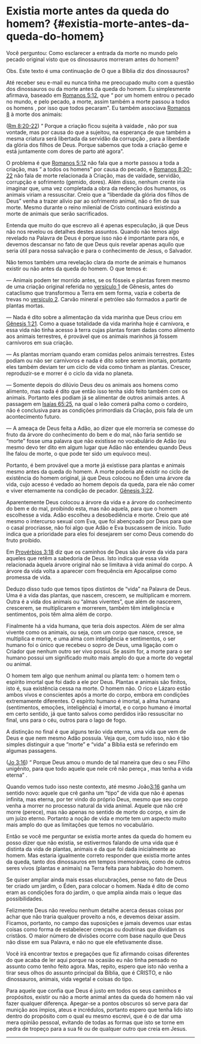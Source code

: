 # Existia morte antes da queda do homem? {#existia-morte-antes-da-queda-do-homem}

Você perguntou: Como esclarecer a entrada da morte no mundo pelo pecado original visto que os dinossauros morreram antes do homem?

Obs. Este texto é uma continuação de O que a Bíblia diz dos dinossauros?

Até receber seu e-mail eu nunca tinha me preocupado muito com a questão dos dinossauros ou da morte antes da queda do homem. Eu simplesmente afirmava, baseado em [Romanos 5:12](http://bibliaonline.com.br/acf/rm/5/12), que “ por um homem entrou o pecado no mundo, e pelo pecado, a morte, assim também a morte passou a todos os homens , por isso que todos pecaram&quot;. Eu também associava [Romanos 8](http://bibliaonline.com.br/acf/rm/8) à morte dos animais:

([Rm 8:20-22](http://bibliaonline.com.br/acf/rm/8/20-22)) “ Porque a criação ficou sujeita à vaidade , não por sua vontade, mas por causa do que a sujeitou, na esperança de que também a mesma criatura será libertada da servidão da corrupção , para a liberdade da glória dos filhos de Deus. Porque sabemos que toda a criação geme e está juntamente com dores de parto até agora”.

O problema é que [Romanos 5:12](http://bibliaonline.com.br/acf/rm/5/12) não fala que a morte passou a toda a criação, mas “ a todos os homens” por causa do pecado, e [Romanos 8:20-22](http://bibliaonline.com.br/acf/rm/8/20-22) não fala de morte relacionada à Criação, mas de vaidade, servidão, corrupção e sofrimento (gemido, dores). Além disso, nenhum crente iria imaginar que, uma vez completada a obra da redenção dos humanos, os animais viriam a ressuscitar. Creio que a “liberdade da glória dos filhos de Deus” venha a trazer alívio par ao sofrimento animal, não o fim de sua morte. Mesmo durante o reino milenial de Cristo continuará existindo a morte de animais que serão sacrificados.

Entenda que muito do que escrevo ali é apenas especulação, já que Deus não nos revelou os detalhes destes assuntos. Quando não temos algo revelado na Palavra de Deus é porque isso não é importante para nós, e devemos descansar no fato de que Deus quis revelar apenas aquilo que seria útil para nossa salvação e para o conhecimento de Jesus, o Salvador.

Não temos também uma revelação clara da morte de animais e humanos existir ou não antes da queda do homem. O que temos é:

— Animais podem ter morrido antes, se os fósseis e plantas forem mesmo de uma criação original referida no [versículo 1](http://bibliaonline.com.br/acf/gn/1/1) de Gênesis, antes do cataclismo que transformou a Terra em sem forma, vazia e coberta de trevas no [versículo 2](http://bibliaonline.com.br/acf/gn/1/2). Carvão mineral e petróleo são formados a partir de plantas mortas.

— Nada é dito sobre a alimentação da vida marinha que Deus criou em [Gênesis 1:21](http://bibliaonline.com.br/acf/gn/1/21). Como a quase totalidade da vida marinha hoje é carnívora, e essa vida não tinha acesso à terra cujas plantas foram dadas como alimento aos animais terrestres, é provável que os animais marinhos já fossem carnívoros em sua criação.

— As plantas morriam quando eram comidas pelos animais terrestres. Estes podiam ou não ser carnívoros e nada é dito sobre serem imortais, portanto eles também deviam ter um ciclo de vida como tinham as plantas. Crescer, reproduzir-se e morrer é o ciclo da vida no planeta.

— Somente depois do dilúvio Deus deu os animais aos homens como alimento, mas nada é dito que então isso tenha sido feito também com os animais. Portanto eles podiam já se alimentar de outros animais antes. A passagem em [Isaías 65:25](http://bibliaonline.com.br/acf/is/65/25), na qual o leão comerá palha como o cordeiro, não é conclusiva para as condições primordiais da Criação, pois fala de um acontecimento futuro.

— A ameaça de Deus feita a Adão, ao dizer que ele morreria se comesse do fruto da árvore do conhecimento do bem e do mal, não faria sentido se “morte” fosse uma palavra que não existisse no vocabulário de Adão (eu mesmo devo ter dito em algum lugar que Adão não entendeu quando Deus lhe falou de morte, o que pode ter sido um equívoco meu).

Portanto, é bem provável que a morte já existisse para plantas e animais mesmo antes da queda do homem. A morte poderia até existir no ciclo de existência do homem original, já que Deus colocou no Éden uma árvore da vida, cujo acesso é vedado ao homem depois da queda, para ele não comer e viver eternamente na condição de pecador. [Gênesis 3:22](http://bibliaonline.com.br/acf/gn/3/22).

Aparentemente Deus colocou a árvore da vida e a árvore do conhecimento do bem e do mal, proibindo esta, mas não aquela, para que o homem escolhesse a vida. Adão escolheu a desobediência e morte. Creio que até mesmo o intercurso sexual com Eva, que foi abençoado por Deus para que o casal procriasse, não foi algo que Adão e Eva buscassem de início. Tudo indica que a prioridade para eles foi desejarem ser como Deus comendo do fruto proibido.

Em [Provérbios 3:18](http://bibliaonline.com.br/acf/pv/3/18) diz que os caminhos de Deus são árvore da vida para aqueles que retêm a sabedoria de Deus. Isto indica que essa vida relacionada àquela árvore original não se limitava à vida animal do corpo. A árvore da vida volta a aparecer com frequência em Apocalipse como promessa de vida.

Deduzo disso tudo que temos tipos distintos de “vida” na Palavra de Deus. Uma é a vida das plantas, que nascem, crescem, se multiplicam e morrem. Outra é a vida dos animais ou “almas viventes”, que além de nascerem, crescerem, se multiplicarem e morrerem, também têm inteligência e sentimentos, pois têm alma além de corpo.

Finalmente há a vida humana, que teria dois aspectos. Além de ser alma vivente como os animais, ou seja, com um corpo que nasce, cresce, se multiplica e morre, e uma alma com inteligência e sentimentos, o ser humano foi o único que recebeu o sopro de Deus, uma ligação com o Criador que nenhum outro ser vivo possui. Se assim for, a morte para o ser humano possui um significado muito mais amplo do que a morte do vegetal ou animal.

O homem tem algo que nenhum animal ou planta tem: o homem tem o espírito imortal que foi dado a ele por Deus. Plantas e animais são finitos, isto é, sua existência cessa na morte. O homem não. O rico e Lázaro estão ambos vivos e conscientes após a morte do corpo, embora em condições extremamente diferentes. O espírito humano é imortal, a alma humana (sentimentos, emoções, inteligência) é imortal, e o corpo humano é imortal em certo sentido, já que tanto salvos como perdidos irão ressuscitar no final, uns para o céu, outros para o lago de fogo.

A distinção no final é que alguns terão vida eterna, uma vida que vem de Deus e que nem mesmo Adão possuía. Veja que, com tudo isso, não é tão simples distinguir a que “morte” e “vida” a Bíblia está se referindo em algumas passagens.

([Jo 3:16](http://bibliaonline.com.br/acf/jo/3/16)) “ Porque Deus amou o mundo de tal maneira que deu o seu Filho unigênito, para que todo aquele que nele crê não pereça , mas tenha a vida eterna” .

Quando vemos tudo isso neste contexto, até mesmo João[3:16](http://bibliaonline.com.br/acf/jo/3/16) ganha um sentido novo: aquele que crê ganha um “tipo” de vida que não é apenas infinita, mas eterna, por ter vindo do próprio Deus, mesmo que seu corpo venha a morrer no processo natural da vida animal. Aquele que não crê morre (perece), mas não apenas no sentido de morte do corpo, e sim de um juízo eterno. Portanto a noção de vida e morte tem um aspecto muito mais amplo do que as limitações que temos no vocabulário.

Então se você me perguntar se existia morte antes da queda do homem eu posso dizer que não existia, se estivermos falando de uma vida que é distinta da vida de plantas, animais e da que foi dada inicialmente ao homem. Mas estaria igualmente correto responder que existia morte antes da queda, tanto dos dinossauros em tempos imemoráveis, como de outros seres vivos (plantas e animais) na Terra feita para habitação do homem.

Se quiser ampliar ainda mais essas elucubrações, pense no fato de Deus ter criado um jardim, o Éden, para colocar o homem. Nada é dito de como eram as condições fora do jardim, o que amplia ainda mais o leque das possibilidades.

Felizmente Deus não revelou nenhum detalhe acerca dessas coisas por achar que não traria qualquer proveito a nós, e devemos deixar assim. Ficamos, portanto, no campo das suposições e jamais devemos usar estas coisas como forma de estabelecer crenças ou doutrinas que dividam os cristãos. O maior número de divisões ocorre com base naquilo que Deus não disse em sua Palavra, e não no que ele efetivamente disse.

Você irá encontrar textos e pregações que fiz afirmando coisas diferentes do que acaba de ler aqui porque na ocasião eu não tinha pensado no assunto como tenho feito agora. Mas, repito, espero que isto não venha a tirar seus olhos do assunto principal da Bíblia, que é CRISTO, e não dinossauros, animais, vida vegetal e coisas do tipo.

Para aquele que confia que Deus é justo em todos os seus caminhos e propósitos, existir ou não a morte animal antes da queda do homem não vai fazer qualquer diferença. Apegar-se a pontos obscuros só serve para dar munição aos ímpios, ateus e incrédulos, portanto espero que tenha lido isto dentro do propósito com o qual eu mesmo escrevi, que é o de dar uma mera opinião pessoal, evitando de todas as formas que isto se torne em pedra de tropeço para a sua fé ou de qualquer outro que creia em Jesus.

*****